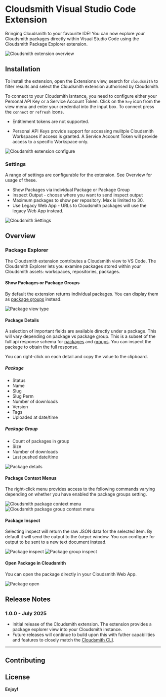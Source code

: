 # Cloudsmith Visual Studio Code Extension

Bringing Cloudsmith to your favourite IDE! You can now explore your Cloudsmith packages directly within Visual Studio Code using the Cloudsmith Package Explorer extension. 

![Cloudsmith extension overview](media/readme/overview.gif)

## Installation

To install the extension, open the Extensions view, search for `cloudsmith` to filter results and select the Cloudsmith extension authorised by Cloudsmith. 

To connect to your Cloudsmith isntance, you need to configure either your Personal API Key or a Service Account Token. Click on the `key` icon from the view menu and enter your credential into the input box. To connect press the `connect` or `refresh` icons. 

* Entitlement tokens are not supported. 

* Personal API Keys provide support for accessing mulitple Cloudsmith Workspaces if access is granted. A Service Account Token will provide access to a specific Workspace only. 

![Cloudsmith extension configure](media/readme/configure.gif)

### Settings

A range of settings are configurable for the extension. See Overview for usage of these. 

* Show Packages via individual Package or Package Group
* Inspect Output - choose where you want to send inspect output
* Maximum packages to show per repository. Max is limited to 30. 
* Use Legacy Web App - URLs to Cloudsmith packages will use the legacy Web App instead. 

![Cloudsmith Settings](media/readme/settings.gif)


## Overview

### Package Explorer

The Cloudsmith extension contributes a Cloudsmith view to VS Code. The Cloudsmith Explorer lets you examine packages stored within your Cloudsmith assets: workspaces, repositories, packages. 

#### Show Packages or Package Groups

By default the extension returns individual packages. You can display them as [package groups](https://help.cloudsmith.io/docs/package-groups) instead. 

![Package view type](media/readme/package_view_type.gif)

#### Package Details

A selection of important fields are available directly under a package. This will vary depending on package vs package group. This is a subset of the full api response schema for [packages](https://help.cloudsmith.io/reference/packages_list) and [groups](https://help.cloudsmith.io/reference/packages_groups_list). You can inspect the package to obtain the full response. 

You can right-click on each detail and copy the value to the clipboard.  

##### Package

- Status
- Name
- Slug
- Slug Perm
- Number of downloads
- Version
- Tags
- Uploaded at date/time

##### Package Group

- Count of packages in group
- Size
- Number of downloads
- Last pushed date/time

![Package details](media/readme/package_details.gif)

#### Package Context Menus

The right-click menu provides access to the following commands varying depending on whether you have enabled the package groups setting. 

![Cloudsmith package context menu](media/readme/package_context_menu.gif)
![Cloudsmith package group context menu](media/readme/packagegroup_context_menu.gif)


#### Package Inspect

Selecting inspect will return the raw JSON data for the selected item. By default it will send the output to the `Output` window. You can configure for output to be sent to a new text document instead. 

![Package inspect](media/readme/package_inspect.gif)
![Package group inspect](media/readme/packagegroup_inspect.gif)

#### Open Package in Cloudsmith

You can open the package directly in your Cloudsmith Web App.

![Package open](media/readme/package_open_browser.gif)



## Release Notes

### 1.0.0 - July 2025

* Initial release of the Cloudsmith extension. The extension provides a package explorer view into your Cloudsmith instance. 
* Future releases will continue to build upon this with futher capabilities and features to closely match the [Cloudsmith CLI](https://help.cloudsmith.io/docs/cli). 

---


## Contributing

## License

**Enjoy!**
